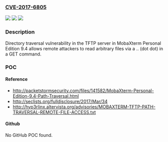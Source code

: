 ### [CVE-2017-6805](https://cve.mitre.org/cgi-bin/cvename.cgi?name=CVE-2017-6805)
![](https://img.shields.io/static/v1?label=Product&message=n%2Fa&color=blue)
![](https://img.shields.io/static/v1?label=Version&message=n%2Fa&color=blue)
![](https://img.shields.io/static/v1?label=Vulnerability&message=n%2Fa&color=brighgreen)

### Description

Directory traversal vulnerability in the TFTP server in MobaXterm Personal Edition 9.4 allows remote attackers to read arbitrary files via a .. (dot dot) in a GET command.

### POC

#### Reference
- http://packetstormsecurity.com/files/141582/MobaXterm-Personal-Edition-9.4-Path-Traversal.html
- http://seclists.org/fulldisclosure/2017/Mar/34
- http://hyp3rlinx.altervista.org/advisories/MOBAXTERM-TFTP-PATH-TRAVERSAL-REMOTE-FILE-ACCESS.txt

#### Github
No GitHub POC found.

